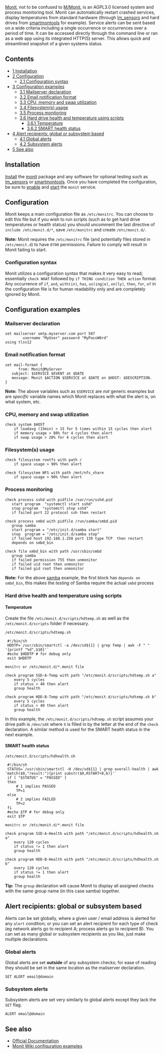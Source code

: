 [Monit](https://mmonit.com/monit/), not to be confused to [M/Monit](https://mmonit.com/), is an AGPL3.0 licensed system and process monitoring tool. Monit can automatically restart crashed services, display temperatures from standard hardware (through [lm_sensors](/index.php/Lm_sensors "Lm sensors") and hard drives from [smartmontools](https://www.archlinux.org/packages/?name=smartmontools) for example). Service alerts can be sent based on a wide criteria including a single occurrence or occurrences over a period of time. It can be accessed directly through the command line or ran as a web app using its integrated HTTP(S) server. This allows quick and streamlined snapshot of a given systems status.

## Contents

*   [1 Installation](#Installation)
*   [2 Configuration](#Configuration)
    *   [2.1 Configuration syntax](#Configuration_syntax)
*   [3 Configuration examples](#Configuration_examples)
    *   [3.1 Mailserver declaration](#Mailserver_declaration)
    *   [3.2 Email notification format](#Email_notification_format)
    *   [3.3 CPU, memory and swap utilization](#CPU.2C_memory_and_swap_utilization)
    *   [3.4 Filesystem(s) usage](#Filesystem.28s.29_usage)
    *   [3.5 Process monitoring](#Process_monitoring)
    *   [3.6 Hard drive health and temperature using scripts](#Hard_drive_health_and_temperature_using_scripts)
        *   [3.6.1 Temperature](#Temperature)
        *   [3.6.2 SMART health status](#SMART_health_status)
*   [4 Alert recipients: global or subsystem based](#Alert_recipients:_global_or_subsystem_based)
    *   [4.1 Global alerts](#Global_alerts)
    *   [4.2 Subsystem alerts](#Subsystem_alerts)
*   [5 See also](#See_also)

## Installation

[Install](/index.php/Install "Install") the [monit](https://www.archlinux.org/packages/?name=monit) package and any software for optional testing such as [lm_sensors](https://www.archlinux.org/packages/?name=lm_sensors) or [smartmontools](https://www.archlinux.org/packages/?name=smartmontools). Once you have completed the configuration, be sure to [enable](/index.php/Enable "Enable") and [start](/index.php/Start "Start") the `monit` service.

## Configuration

Monit keeps a main configuration file as `/etc/monitrc`. You can choose to edit this file but if you wish to run scripts (such as to get hard drive temperatures or health status) you should uncomment the last directive of `include /etc/monit.d/*`, save `/etc/monitrc` and create `/etc/monit.d/`.

**Note:** Monit requires the `/etc/monitrc` file (and potentially files stored in `/etc/monit.d`) to have `0700` permissions. Failure to comply will result in Monit failing to start.

### Configuration syntax

Monit utilizes a configuration syntax that makes it very easy to read; essentially `check WHAT` followed by `if THING condition THEN action` format. Any occurrence of `if`, `and`, `with(in)`, `has`, `us(ing|e)`, `on(ly)`, `then`, `for`, `of` in the configuration file is for human readability only and are completely ignored by Monit.

## Configuration examples

### Mailserver declaration

```
set mailserver smtp.myserver.com port 587
        username "MyUser" password "MyPassW0rd"
using tlsv12
```

### Email notification format

```
set mail-format {
      from: Monit@MyServer
   subject: $SERVICE $EVENT at $DATE
   message: Monit $ACTION $SERVICE at $DATE on $HOST: $DESCRIPTION.
} 
```

**Note:** The above variables such as `$SERVICE` are _not_ generic examples but are _specific_ variable names which Monit replaces with what the alert is, on what system, etc.

### CPU, memory and swap utilization

```
check system $HOST
    if loadavg (15min) > 15 for 5 times within 15 cycles then alert
    if memory usage > 80% for 4 cycles then alert
    if swap usage > 20% for 4 cycles then alert
```

### Filesystem(s) usage

```
check filesystem rootfs with path /
    if space usage > 90% then alert

check filesystem NFS with path /mnt/nfs_share
    if space usage > 90% then alert
```

### Process monitoring

```
check process sshd with pidfile /var/run/sshd.pid
   start program  "systemctl start sshd"
   stop program  "systemctl stop sshd"
   if failed port 22 protocol ssh then restart
```

```
check process smbd with pidfile /run/samba/smbd.pid
   group samba
   start program = "/etc/init.d/samba start"
   stop  program = "/etc/init.d/samba stop"
   if failed host 192.168.1.250 port 139 type TCP  then restart
   depends on smbd_bin

check file smbd_bin with path /usr/sbin/smbd
   group samba
   if failed permission 755 then unmonitor
   if failed uid root then unmonitor
   if failed gid root then unmonitor
```

**Note:** For the above [samba](https://www.archlinux.org/packages/?name=samba) example, the first block has `depends on smbd_bin`, this makes the _testing_ of Samba require the actual `smbd` process

### Hard drive health and temperature using scripts

#### Temperature

Create the file `/etc/monit.d/scripts/hdtemp.sh` as well as the `/etc/monit.d/scripts` folder if necessary.

 `/etc/monit.d/scripts/hdtemp.sh` 

```
 #!/bin/sh
 HDDTP=`/usr/sbin/smartctl -a /dev/sd${1} | grep Temp | awk -F " " '{printf "%d",$10}'`
 #echo $HDDTP # for debug only
 exit $HDDTP
```

 `monitrc or /etc/monit.d/*.monit file` 

```
check program SSD-A-Temp with path "/etc/monit.d/scripts/hdtemp.sh a"
    every 5 cycles
    if status > 40 then alert
    group health

check program HDD-B-Temp with path "/etc/monit.d/scripts/hdtemp.sh b"
    every 5 cycles
    if status > 40 then alert
    group health
```

In this example, the `/etc/monit.d/scripts/hdtemp.sh` script assumes your drive path is `/dev/sdX` where `X` is filled in by the letter at the end of the `check` declaration. A similar method is used for the SMART health status in the next example.

#### SMART health status

 `/etc/monit.d/scripts/hdhealth.sh` 

```
 #!/bin/sh
 STATUS=`/usr/sbin/smartctl -H /dev/sd${1} | grep overall-health | awk 'match($0,"result:"){print substr($0,RSTART+8,6)}'`
 if [ "$STATUS" = "PASSED" ] 
 then
     # 1 implies PASSED
     TP=1
 else 
     # 2 implies FAILED
     TP=2
 fi
 #echo $TP # for debug only
 exit $TP
```

 `monitrc or /etc/monit.d/*.monit file` 

```
check program SSD-A-Health with path "/etc/monit.d/scripts/hdhealth.sh a"
    every 120 cycles
    if status != 1 then alert
    group health

check program HDD-B-Health with path "/etc/monit.d/scripts/hdhealth.sh b"
    every 120 cycles
    if status != 1 then alert
    group health
```

**Tip:** The `group` declaration will cause Monit to display all assigned checks with the same group name (in this case samba) together.

## Alert recipients: global or subsystem based

Alerts can be set globally, where a given user / email address is alerted for any `alert` condition; or you can set an alert recipient for each type of check (eg network alerts go to recipient A; process alerts go to recipient B). You can set as many global or subsystem recipients as you like, just make multiple declarations.

### Global alerts

Global alerts are set **outside** of any subsystem checks; for ease of reading they should be set in the same location as the mailserver declaration.

```
SET ALERT email@domain

```

### Subsystem alerts

Subsystem alerts are set very similarly to global alerts except they lack the `SET` flag.

```
ALERT email@domain

```

## See also

*   [Official Documentation](https://mmonit.com/monit/documentation/monit.html)
*   [Monit Wiki configuration examples](https://mmonit.com/wiki/Monit/ConfigurationExamples)
